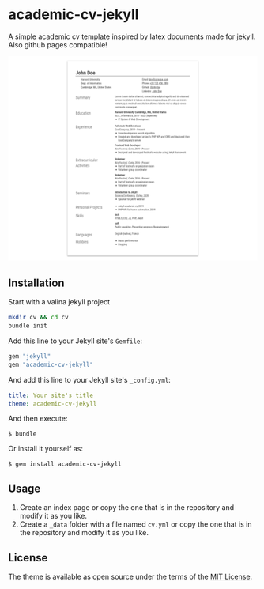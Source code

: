 # academic-cv-jekyll

A simple academic cv template inspired by latex documents made for jekyll. Also github pages compatible!

![Theme preview](screenshot.png)

## Installation

Start with a valina jekyll project

```bash
mkdir cv && cd cv
bundle init
```

Add this line to your Jekyll site's `Gemfile`:

```ruby
gem "jekyll"
gem "academic-cv-jekyll"
```

And add this line to your Jekyll site's `_config.yml`:

```yaml
title: Your site's title
theme: academic-cv-jekyll
```

And then execute:

    $ bundle

Or install it yourself as:

    $ gem install academic-cv-jekyll

## Usage

1. Create an index page or copy the one that is in the repository and modify it as you like.
2. Create a `_data` folder with a file named `cv.yml` or copy the one that is in the repository and modify it as you like.


## License

The theme is available as open source under the terms of the [MIT License](https://opensource.org/licenses/MIT).

